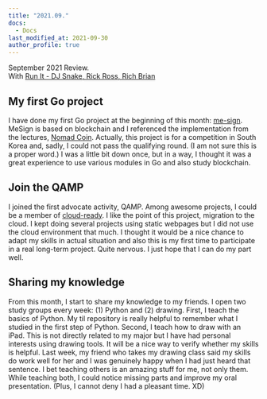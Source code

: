 ```yaml
---
title: "2021.09."
docs:
  - Docs
last_modified_at: 2021-09-30
author_profile: true
---
```


September 2021 Review.<br/>
With [Run It - DJ Snake, Rick Ross, Rich Brian](https://youtu.be/AVqJou2ngpM)

## My first Go project

I have done my first Go project at the beginning of this month: [me-sign](https://github.com/tula3and/me-sign).
MeSign is based on blockchain and I referenced the implementation from the lectures, [Nomad Coin](https://nomadcoders.co/nomadcoin).
Actually, this project is for a competition in South Korea and, sadly, I could not pass the qualifying round. (I am not sure this is a proper word.)
I was a little bit down once, but in a way, I thought it was a great experience to use various modules in Go and also study blockchain.

## Join the QAMP

I joined the first advocate activity, QAMP.
Among awesome projects, I could be a member of [cloud-ready](https://github.com/qiskit-advocate/qamp-fall-21/issues/16).
I like the point of this project, migration to the cloud.
I kept doing several projects using static webpages but I did not use the cloud environment that much.
I thought it would be a nice chance to adapt my skills in actual situation and also this is my first time
to participate in a real long-term project. Quite nervous.
I just hope that I can do my part well.

## Sharing my knowledge

From this month, I start to share my knowledge to my friends.
I open two study groups every week: (1) Python and (2) drawing.
First, I teach the basics of Python.
My til repository is really helpful to remember what I studied in the first step of Python.
Second, I teach how to draw with an iPad.
This is not directly related to my major but I have had personal interests using drawing tools.
It will be a nice way to verify whether my skills is helpful.
Last week, my friend who takes my drawing class said my skills do work well for her and
I was genuinely happy when I had just heard that sentence.
I bet teaching others is an amazing stuff for me, not only them.
While teaching both, I could notice missing parts and improve my oral presentation.
(Plus, I cannot deny I had a pleasant time. XD)
